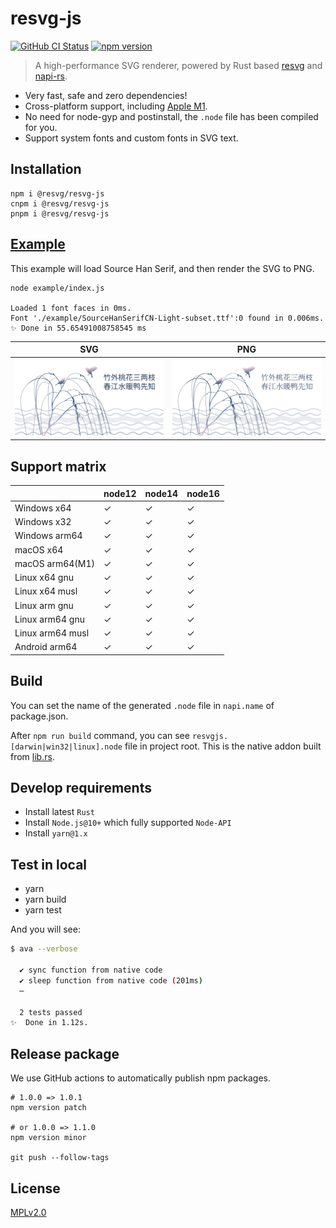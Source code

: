 # resvg-js

<a href="https://github.com/yisibl/resvg-js/actions"><img alt="GitHub CI Status" src="https://github.com/yisibl/resvg-js/workflows/CI/badge.svg?branch=main"></a>
<a href="https://www.npmjs.com/package/@resvg/resvg-js"><img src="https://img.shields.io/npm/v/@resvg/resvg-js.svg?sanitize=true" alt="npm version"></a>

> A high-performance SVG renderer, powered by Rust based [resvg](https://github.com/RazrFalcon/resvg/) and [napi-rs](https://github.com/napi-rs/napi-rs).

- Very fast, safe and zero dependencies!
- Cross-platform support, including [Apple M1](https://www.apple.com/newsroom/2020/11/apple-unleashes-m1/).
- No need for node-gyp and postinstall, the `.node` file has been compiled for you.
- Support system fonts and custom fonts in SVG text.

## Installation

```shell
npm i @resvg/resvg-js
cnpm i @resvg/resvg-js
pnpm i @resvg/resvg-js
```

## [Example](example/index.js)

This example will load Source Han Serif, and then render the SVG to PNG.

```shell
node example/index.js

Loaded 1 font faces in 0ms.
Font './example/SourceHanSerifCN-Light-subset.ttf':0 found in 0.006ms.
✨ Done in 55.65491008758545 ms
```

| SVG                                      | PNG                                          |
| ---------------------------------------- | -------------------------------------------- |
| <img width="390" src="example/text.svg"> | <img width="390" src="example/text-out.png"> |

## Support matrix

|                  | node12 | node14 | node16 |
| ---------------- | ------ | ------ | ------ |
| Windows x64      | ✓      | ✓      | ✓      |
| Windows x32      | ✓      | ✓      | ✓      |
| Windows arm64    | ✓      | ✓      | ✓      |
| macOS x64        | ✓      | ✓      | ✓      |
| macOS arm64(M1)  | ✓      | ✓      | ✓      |
| Linux x64 gnu    | ✓      | ✓      | ✓      |
| Linux x64 musl   | ✓      | ✓      | ✓      |
| Linux arm gnu    | ✓      | ✓      | ✓      |
| Linux arm64 gnu  | ✓      | ✓      | ✓      |
| Linux arm64 musl | ✓      | ✓      | ✓      |
| Android arm64    | ✓      | ✓      | ✓      |

## Build

You can set the name of the generated `.node` file in `napi.name` of package.json.

After `npm run build` command, you can see `resvgjs.[darwin|win32|linux].node` file in project root. This is the native addon built from [lib.rs](./src/lib.rs).

## Develop requirements

- Install latest `Rust`
- Install `Node.js@10+` which fully supported `Node-API`
- Install `yarn@1.x`

## Test in local

- yarn
- yarn build
- yarn test

And you will see:

```bash
$ ava --verbose

  ✔ sync function from native code
  ✔ sleep function from native code (201ms)
  ─

  2 tests passed
✨  Done in 1.12s.
```

## Release package

We use GitHub actions to automatically publish npm packages.

```
# 1.0.0 => 1.0.1
npm version patch

# or 1.0.0 => 1.1.0
npm version minor

git push --follow-tags
```

## License

[MPLv2.0](https://www.mozilla.org/en-US/MPL/)
